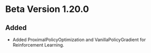 # Beta Version 1.20.0

## Added

* Added ProximalPolicyOptimization and VanillaPolicyGradient for Reinforcement Learning.
